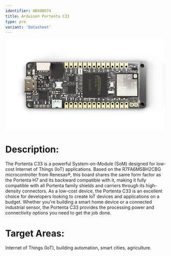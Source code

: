 ```yaml
---
identifier: ABX00074
title: Arduino® Portenta C33
type: pro
variant: 'Datasheet'
---
```


![](assets/portenta-c33-top-view.png)

# Description: 

The Portenta C33 is a powerful System-on-Module (SoM) designed for low-cost Internet of Things (IoT) applications. Based on the R7FA6M5BH2CBG microcontroller from Renesas®, this board shares the same form factor as the Portenta H7 and its backward compatible with it, making it fully compatible with all Portenta family shields and carriers through its high-density connectors. As a low-cost device, the Portenta C33 is an excellent choice for developers looking to create IoT devices and applications on a budget. Whether you're building a smart home device or a connected industrial sensor, the Portenta C33 provides the processing power and connectivity options you need to get the job done.

# Target Areas:

Internet of Things (IoT), building automation, smart cities, agriculture.